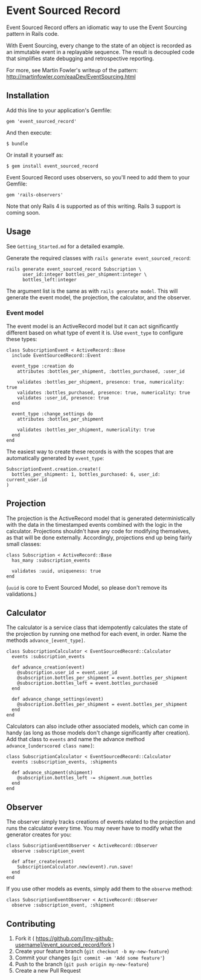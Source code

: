 # Event Sourced Record

Event Sourced Record offers an idiomatic way to use the Event Sourcing pattern in Rails code.

With Event Sourcing, every change to the state of an object is recorded as an immutable event in a replayable sequence.  The result is decoupled code that simplifies state debugging and retrospective reporting.

For more, see Martin Fowler's writeup of the pattern: http://martinfowler.com/eaaDev/EventSourcing.html

## Installation

Add this line to your application's Gemfile:

    gem 'event_sourced_record'

And then execute:

    $ bundle

Or install it yourself as:

    $ gem install event_sourced_record
    
Event Sourced Record uses observers, so you'll need to add them to your Gemfile:

    gem 'rails-observers'
    
Note that only Rails 4 is supported as of this writing.  Rails 3 support is coming soon.

## Usage

See `Getting_Started.md` for a detailed example.

Generate the required classes with `rails generate event_sourced_record`:

    rails generate event_sourced_record Subscription \
          user_id:integer bottles_per_shipment:integer \
          bottles_left:integer

The argument list is the same as with `rails generate model`.  This will generate the event model, the projection, the calculator, and the observer.

### Event model

The event model is an ActiveRecord model but it can act significantly different based on what type of event it is.  Use `event_type` to configure these types:

    class SubscriptionEvent < ActiveRecord::Base
      include EventSourcedRecord::Event

      event_type :creation do
        attributes :bottles_per_shipment, :bottles_purchased, :user_id

        validates :bottles_per_shipment, presence: true, numericality: true
        validates :bottles_purchased, presence: true, numericality: true
        validates :user_id, presence: true
      end

      event_type :change_settings do
        attributes :bottles_per_shipment
 
        validates :bottles_per_shipment, numericality: true
      end
    end
    
The easiest way to create these records is with the scopes that are automatically generated by `event_type`:

    SubscriptionEvent.creation.create!(
      bottles_per_shipment: 1, bottles_purchased: 6, user_id: current_user.id
    )
    
## Projection

The projection is the ActiveRecord model that is generated deterministically with the data in the timestamped events combined with the logic in the calculator.  Projections shouldn't have any code for modifying themselves, as that will be done externally.  Accordingly, projections end up being fairly small classes:

    class Subscription < ActiveRecord::Base
      has_many :subscription_events

      validates :uuid, uniqueness: true
    end
    
(`uuid` is core to Event Sourced Model, so please don't remove its validations.)

## Calculator

The calculator is a service class that idempotently calculates the state of the projection by running one method for each event, in order.  Name the methods `advance_[event_type]`.

    class SubscriptionCalculator < EventSourcedRecord::Calculator
      events :subscription_events

      def advance_creation(event)
        @subscription.user_id = event.user_id
        @subscription.bottles_per_shipment = event.bottles_per_shipment
        @subscription.bottles_left = event.bottles_purchased
      end

      def advance_change_settings(event)
        @subscription.bottles_per_shipment = event.bottles_per_shipment
      end
    end

Calculators can also include other associated models, which can come in handy (as long as those models don't change significantly after creation).  Add that class to `events` and name the advance method `advance_[underscored class name]`:

    class SubscriptionCalculator < EventSourcedRecord::Calculator
      events :subscription_events, :shipments

      def advance_shipment(shipment)
        @subscription.bottles_left -= shipment.num_bottles
      end
    end
    
## Observer

The observer simply tracks creations of events related to the projection and runs the calculator every time.  You may never have to modify what the generator creates for you:

    class SubscriptionEventObserver < ActiveRecord::Observer
      observe :subscription_event

      def after_create(event)
        SubscriptionCalculator.new(event).run.save!
      end
    end
    
If you use other models as events, simply add them to the `observe` method:

    class SubscriptionEventObserver < ActiveRecord::Observer
      observe :subscription_event, :shipment

## Contributing

1. Fork it ( https://github.com/[my-github-username]/event_sourced_record/fork )
2. Create your feature branch (`git checkout -b my-new-feature`)
3. Commit your changes (`git commit -am 'Add some feature'`)
4. Push to the branch (`git push origin my-new-feature`)
5. Create a new Pull Request

